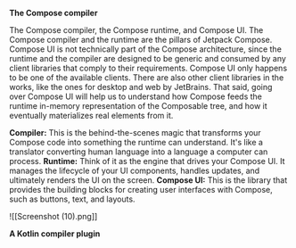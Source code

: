 **The Compose compiler**

 The Compose compiler, the Compose runtime, and Compose UI.
 The Compose compiler and the runtime are the pillars of Jetpack Compose.
 Compose UI is not technically part of the Compose architecture, since the runtime and the compiler are designed to be generic and consumed by any client libraries that comply to their requirements. Compose UI only happens to be one of the available clients. 
There are also other client libraries in the works,
like the ones for desktop and web by JetBrains. That said, going over Compose UI will help us to understand how Compose feeds the runtime in-memory representation of the Composable tree, and how it eventually materializes real elements from it.

**Compiler:** This is the behind-the-scenes magic that transforms your Compose code into something the runtime can understand. It's like a translator converting human language into a language a computer can process.
**Runtime:** Think of it as the engine that drives your Compose UI. It manages the lifecycle of your UI components, handles updates, and ultimately renders the UI on the screen.
**Compose UI:** This is the library that provides the building blocks for creating user interfaces with Compose, such as buttons, text, and layouts.

![[Screenshot (10).png]]


**A Kotlin compiler plugin**
